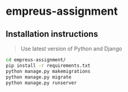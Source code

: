 # empreus-assignment

## Installation instructions

> Use latest version of Python and Django

```bash
cd empreus-assignment/
pip install -r requirements.txt
python manage.py makemigrations
python manage.py migrate
python manage.py runserver
```
